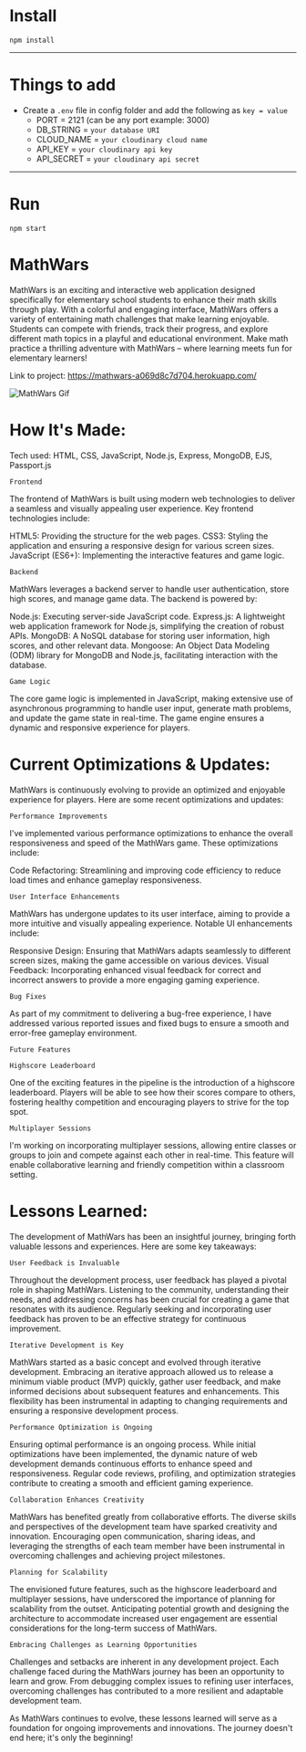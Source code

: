 # Install

`npm install`

---

# Things to add

- Create a `.env` file in config folder and add the following as `key = value`
  - PORT = 2121 (can be any port example: 3000)
  - DB_STRING = `your database URI`
  - CLOUD_NAME = `your cloudinary cloud name`
  - API_KEY = `your cloudinary api key`
  - API_SECRET = `your cloudinary api secret`

---

# Run

`npm start`

# MathWars

MathWars is an exciting and interactive web application designed specifically for elementary school students to enhance their math skills through play. With a colorful and engaging interface, MathWars offers a variety of entertaining math challenges that make learning enjoyable. Students can compete with friends, track their progress, and explore different math topics in a playful and educational environment. Make math practice a thrilling adventure with MathWars – where learning meets fun for elementary learners!

Link to project: https://mathwars-a069d8c7d704.herokuapp.com/


![MathWars Gif](<MathWars Gif - Made with Clipchamp.gif>)

# How It's Made:

Tech used: HTML, CSS, JavaScript, Node.js, Express, MongoDB, EJS, Passport.js

`Frontend`

The frontend of MathWars is built using modern web technologies to deliver a seamless and visually appealing user experience. Key frontend technologies include:

HTML5: Providing the structure for the web pages.
CSS3: Styling the application and ensuring a responsive design for various screen sizes.
JavaScript (ES6+): Implementing the interactive features and game logic.

`Backend`

MathWars leverages a backend server to handle user authentication, store high scores, and manage game data. The backend is powered by:

Node.js: Executing server-side JavaScript code.
Express.js: A lightweight web application framework for Node.js, simplifying the creation of robust APIs.
MongoDB: A NoSQL database for storing user information, high scores, and other relevant data.
Mongoose: An Object Data Modeling (ODM) library for MongoDB and Node.js, facilitating interaction with the database.

`Game Logic`

The core game logic is implemented in JavaScript, making extensive use of asynchronous programming to handle user input, generate math problems, and update the game state in real-time. The game engine ensures a dynamic and responsive experience for players.

# Current Optimizations & Updates:

MathWars is continuously evolving to provide an optimized and enjoyable experience for players. Here are some recent optimizations and updates:

`Performance Improvements` 

I've implemented various performance optimizations to enhance the overall responsiveness and speed of the MathWars game. These optimizations include:

Code Refactoring: Streamlining and improving code efficiency to reduce load times and enhance gameplay responsiveness.

`User Interface Enhancements`

MathWars has undergone updates to its user interface, aiming to provide a more intuitive and visually appealing experience. Notable UI enhancements include:

Responsive Design: Ensuring that MathWars adapts seamlessly to different screen sizes, making the game accessible on various devices.
Visual Feedback: Incorporating enhanced visual feedback for correct and incorrect answers to provide a more engaging gaming experience.

`Bug Fixes`

As part of my commitment to delivering a bug-free experience, I have addressed various reported issues and fixed bugs to ensure a smooth and error-free gameplay environment.

`Future Features`

`Highscore Leaderboard`

One of the exciting features in the pipeline is the introduction of a highscore leaderboard. Players will be able to see how their scores compare to others, fostering healthy competition and encouraging players to strive for the top spot.

`Multiplayer Sessions`

I'm working on incorporating multiplayer sessions, allowing entire classes or groups to join and compete against each other in real-time. This feature will enable collaborative learning and friendly competition within a classroom setting.

# Lessons Learned:

The development of MathWars has been an insightful journey, bringing forth valuable lessons and experiences. Here are some key takeaways:

`User Feedback is Invaluable`

Throughout the development process, user feedback has played a pivotal role in shaping MathWars. Listening to the community, understanding their needs, and addressing concerns has been crucial for creating a game that resonates with its audience. Regularly seeking and incorporating user feedback has proven to be an effective strategy for continuous improvement.

`Iterative Development is Key`

MathWars started as a basic concept and evolved through iterative development. Embracing an iterative approach allowed us to release a minimum viable product (MVP) quickly, gather user feedback, and make informed decisions about subsequent features and enhancements. This flexibility has been instrumental in adapting to changing requirements and ensuring a responsive development process.

`Performance Optimization is Ongoing`

Ensuring optimal performance is an ongoing process. While initial optimizations have been implemented, the dynamic nature of web development demands continuous efforts to enhance speed and responsiveness. Regular code reviews, profiling, and optimization strategies contribute to creating a smooth and efficient gaming experience.

`Collaboration Enhances Creativity`

MathWars has benefited greatly from collaborative efforts. The diverse skills and perspectives of the development team have sparked creativity and innovation. Encouraging open communication, sharing ideas, and leveraging the strengths of each team member have been instrumental in overcoming challenges and achieving project milestones.

`Planning for Scalability`

The envisioned future features, such as the highscore leaderboard and multiplayer sessions, have underscored the importance of planning for scalability from the outset. Anticipating potential growth and designing the architecture to accommodate increased user engagement are essential considerations for the long-term success of MathWars.

`Embracing Challenges as Learning Opportunities`

Challenges and setbacks are inherent in any development project. Each challenge faced during the MathWars journey has been an opportunity to learn and grow. From debugging complex issues to refining user interfaces, overcoming challenges has contributed to a more resilient and adaptable development team.

As MathWars continues to evolve, these lessons learned will serve as a foundation for ongoing improvements and innovations. The journey doesn't end here; it's only the beginning!